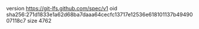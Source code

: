 version https://git-lfs.github.com/spec/v1
oid sha256:271d1833e1a62d68ba7daaa64cecfc13717e12536e618101137b4949007118c7
size 4762
